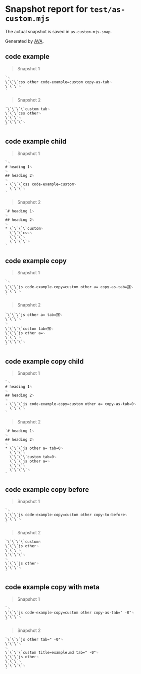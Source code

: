 # Snapshot report for `test/as-custom.mjs`

The actual snapshot is saved in `as-custom.mjs.snap`.

Generated by [AVA](https://avajs.dev).

## code example

> Snapshot 1

    `␊
    \`\`\`css other code-example=custom copy-as-tab␊
    \`\`\`␊
    `

> Snapshot 2

    `\`\`\`\`custom tab␊
    \`\`\`css other␊
    \`\`\`␊
    \`\`\`\`␊
    `

## code example child

> Snapshot 1

    `␊
    # heading 1␊
    ␊
    ## heading 2␊
    ␊
    - \`\`\`css code-example=custom␊
      \`\`\`␊
    `

> Snapshot 2

    `# heading 1␊
    ␊
    ## heading 2␊
    ␊
    * \`\`\`\`custom␊
      \`\`\`css␊
      \`\`\`␊
      \`\`\`\`␊
    `

## code example copy

> Snapshot 1

    `␊
    \`\`\`js code-example-copy=custom other a= copy-as-tab=摆␊
    \`\`\`␊
    `

> Snapshot 2

    `\`\`\`js other a= tab=摆␊
    \`\`\`␊
    ␊
    \`\`\`\`custom tab=摆␊
    \`\`\`js other a=␊
    \`\`\`␊
    \`\`\`\`␊
    `

## code example copy child

> Snapshot 1

    `␊
    # heading 1␊
    ␊
    ## heading 2␊
    ␊
    - \`\`\`js code-example-copy=custom other a= copy-as-tab=0␊
      \`\`\`␊
    `

> Snapshot 2

    `# heading 1␊
    ␊
    ## heading 2␊
    ␊
    * \`\`\`js other a= tab=0␊
      \`\`\`␊
      \`\`\`\`custom tab=0␊
      \`\`\`js other a=␊
      \`\`\`␊
      \`\`\`\`␊
    `

## code example copy before

> Snapshot 1

    `␊
    \`\`\`js code-example-copy=custom other copy-to-before␊
    \`\`\`␊
    `

> Snapshot 2

    `\`\`\`\`custom␊
    \`\`\`js other␊
    \`\`\`␊
    \`\`\`\`␊
    ␊
    \`\`\`js other␊
    \`\`\`␊
    `

## code example copy with meta

> Snapshot 1

    `␊
    \`\`\`js code-example-copy=custom other copy-as-tab=" -0"␊
    \`\`\`␊
    `

> Snapshot 2

    `\`\`\`js other tab=" -0"␊
    \`\`\`␊
    ␊
    \`\`\`\`custom title=example.md tab=" -0"␊
    \`\`\`js other␊
    \`\`\`␊
    \`\`\`\`␊
    `
